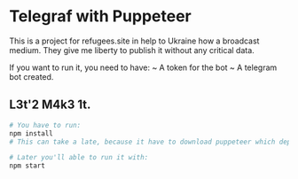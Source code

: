 # Telegraf with Puppeteer
This is a project for refugees.site in help to Ukraine how a broadcast medium. They give me liberty to publish it without any critical data.

If you want to run it, you need to have:
~ A token for the bot
~ A telegram bot created.

## L3t'2 M4k3 1t.

``` bash
# You have to run:
npm install
# This can take a late, because it have to download puppeteer which depends on Chromium

# Later you'll able to run it with:
npm start
```

